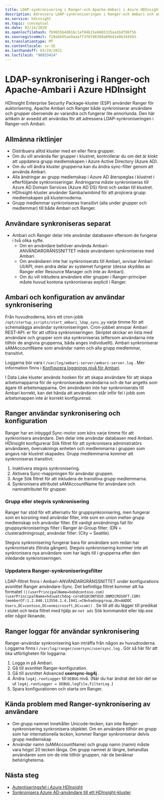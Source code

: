```yaml
---
title: LDAP-synkronisering i Ranger-och Apache-Ambari i Azure HDInsight
description: Adressera LDAP-synkroniseringen i Ranger-och Ambari och ange allmänna rikt linjer.
ms.service: hdinsight
ms.topic: conceptual
ms.date: 02/14/2020
ms.openlocfilehash: fb9035b4d816c1af84b15e6865335aa1bdf86f5b
ms.sourcegitcommit: f28ebb95ae9aaaff3f87d8388a09b41e0b3445b5
ms.translationtype: MT
ms.contentlocale: sv-SE
ms.lasthandoff: 03/29/2021
ms.locfileid: "98933414"
---
```

# <a name="ldap-sync-in-ranger-and-apache-ambari-in-azure-hdinsight"></a>LDAP-synkronisering i Ranger-och Apache-Ambari i Azure HDInsight

HDInsight Enterprise Security Package-kluster (ESP) använder Ranger för auktorisering. Apache Ambari och Ranger både synkroniserar användare och grupper oberoende av varandra och fungerar lite annorlunda. Den här artikeln är avsedd att användas för att adressera LDAP-synkroniseringen i Ranger-och Ambari.

## <a name="general-guidelines"></a>Allmänna riktlinjer

* Distribuera alltid kluster med en eller flera grupper.
* Om du vill använda fler grupper i klustret, kontrollerar du om det är klokt att uppdatera grupp medlemskapen i Azure Active Directory (Azure AD).
* Om du vill ändra kluster grupperna kan du ändra sync-filter genom att använda Ambari.
* Alla ändringar av grupp medlemskap i Azure AD återspeglas i klustret i efterföljande synkroniseringar. Ändringarna måste synkroniseras till Azure AD Domain Services (Azure AD DS) först och sedan till klustret.
* HDInsight-kluster använder Samba/winbind för att projicera grupp medlemskapen på klusternoderna.
* Grupp medlemmar synkroniseras transitivt (alla under grupper och medlemmar) till både Ambari och Ranger. 

## <a name="users-are-synced-separately"></a>Användare synkroniseras separat

 * Ambari och Ranger delar inte användar databasen eftersom de fungerar i två olika syfte. 
   * Om en användare behöver använda Ambari-ANVÄNDARGRÄNSSNITTET måste användaren synkroniseras med Ambari. 
   * Om användaren inte har synkroniserats till Ambari, avvisar Ambari UI/API, men andra delar av systemet fungerar (dessa skyddas av Ranger eller Resource Manager och inte av Ambari).
   * Om du vill inkludera användare eller grupper i Ranger-principer måste huvud kontona synkroniseras explicit i Ranger.

## <a name="ambari-user-sync-and-configuration"></a>Ambari och konfiguration av användar synkronisering

Från huvudnoderna, körs ett cron-jobb `/opt/startup_scripts/start_ambari_ldap_sync.py` varje timme för att schemalägga användar synkroniseringen. Cron-jobbet anropar Ambari REST-API: er för att utföra synkroniseringen. Skriptet skickar en lista med användare och grupper som ska synkroniseras (eftersom användarna inte tillhör de angivna grupperna, båda anges individuellt). Ambari synkroniserar sAMAccountName som användar namn och alla grupp medlemmar, transitivt.

Loggarna bör vara i `/var/log/ambari-server/ambari-server.log` . Mer information finns i [Konfigurera loggnings nivå för Ambari](https://docs.cloudera.com/HDPDocuments/Ambari-latest/administering-ambari/content/amb_configure_ambari_logging_level.html).

I Data Lake kluster används hooken för att skapa användare för att skapa arbetsmapparna för de synkroniserade användarna och de har angetts som ägare till arbetsmapparna. Om användaren inte har synkroniserats till Ambari korrekt, kan det hända att användaren står inför fel i jobb som arbetsmappen inte är korrekt konfigurerad.

## <a name="ranger-user-sync-and-configuration"></a>Ranger användar synkronisering och konfiguration

Ranger har en inbyggd Sync-motor som körs varje timme för att synkronisera användare. Den delar inte användar databasen med Ambari. HDInsight konfigurerar Sök filtret för att synkronisera administratörs användaren, övervaknings enheten och medlemmarna i gruppen som angavs när klustret skapades. Grupp medlemmarna kommer att synkroniseras transitivt:

1. Inaktivera stegvis synkronisering.
1. Aktivera Sync-mappningen för användar gruppen.
1. Ange Sök filtret för att inkludera de transitiva grupp medlemmarna.
1. Synkronisera attributet sAMAccountName för användare och namnattributet för grupper.

### <a name="group-or-incremental-sync"></a>Grupp eller stegvis synkronisering

Ranger har stöd för ett alternativ för gruppsynkronisering, men fungerar som en korsning med användar filter, inte som en union mellan grupp medlemskap och användar filter. Ett vanligt användnings fall för gruppsynkroniserings filter i Ranger är-Group filter: (DN = clusteradmingroup), användar filter: (City = Seattle).

Stegvis synkronisering fungerar bara för användare som redan har synkroniserats (första gången). Stegvis synkronisering kommer inte att synkronisera nya användare som har lagts till i grupperna efter den inledande synkroniseringen.

### <a name="update-ranger-sync-filter"></a>Uppdatera Ranger-synkroniseringsfilter

LDAP-filtret finns i Ambari-ANVÄNDARGRÄNSSNITTET under konfigurations avsnittet Ranger användare-Sync. Det befintliga filtret kommer att ha formatet `(|(userPrincipalName=bob@contoso.com)(userPrincipalName=hdiwatchdog-core01@CONTOSO.ONMICROSOFT.COM)(memberOf:1.2.840.113556.1.4.1941:=CN=hadoopgroup,OU=AADDC Users,DC=contoso,DC=onmicrosoft,DC=com))` . Se till att du lägger till predikat i slutet och testa filtret med hjälp av `net ads` Sök kommandot eller ldp.exe eller något liknande.

## <a name="ranger-user-sync-logs"></a>Ranger loggar för användar synkronisering

Ranger-användar synkronisering kan inträffa från någon av huvudnoderna. Loggarna finns i `/var/log/ranger/usersync/usersync.log` . Gör så här för att öka utförligheten för loggarna:

1. Logga in på Ambari.
1. Gå till avsnittet Ranger-konfiguration.
1. Gå till avsnittet Advanced **usersync-log4j** .
1. Ändra `log4j.rootLogger` till `DEBUG` nivå. (När du har ändrat det bör det se ut `log4j.rootLogger = DEBUG,logFile,FilterLog` .)
1. Spara konfigurationen och starta om Ranger.

## <a name="known-issues-with-ranger-user-sync"></a>Kända problem med Ranger-synkronisering av användare
* Om grupp namnet innehåller Unicode-tecken, kan inte Ranger-synkronisering synkronisera objektet. Om en användare tillhör en grupp som har internationella tecken, kommer Ranger synkroniserar delvis grupp medlemskap
* Användar namn (sAMAccountName) och grupp namn (namn) måste vara högst 20 tecken långa. Om grupp namnet är längre, behandlas användaren som om de inte tillhör gruppen, när de beräknar behörigheterna.

## <a name="next-steps"></a>Nästa steg

* [Autentiseringsfel i Azure HDInsight](./domain-joined-authentication-issues.md)
* [Synkronisera Azure AD-användare till ett HDInsight-kluster](../hdinsight-sync-aad-users-to-cluster.md)
